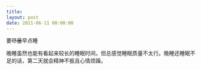 ```yaml
---
title: 
layout: post
date: 2021-06-11 00:00:00
---
```


要<del>尽量</del>早点睡

晚睡虽然也能有看起来较长的睡眠时间，但总感觉睡眠质量不太行。晚睡还睡眠不足的话，第二天就会精神不振且心情烦躁。

